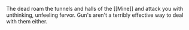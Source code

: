 The dead roam the tunnels and halls of the [[Mine]] and attack you with unthinking, unfeeling fervor. Gun's aren't a terribly effective way to deal with them either.